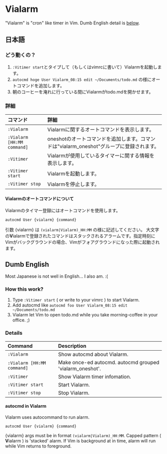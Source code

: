 # Vialarm

"Vialarm" is "cron" like timer in Vim.
Dumb English detail is [below](#dumb-english).

## 日本語

### どう動くの？

1. `:Vitimer start`とタイプして（もしくはvimrcに書いて）Vialarmを起動します。
2. `autocmd hoge User Vialarm_08:15 edit ~/Documents/todo.md` の様にオートコマンドを追加します。
3. 朝のコーヒーを淹れに行っている間にVialarmがtodo.mdを開かせます。

### 詳細

| コマンド                  | 詳細                                                                                      |
|:--------------------------|:------------------------------------------------------------------------------------------|
|`:Vialarm`                 | Vialarmに関するオートコマンドを表示します。                                               |
|`:Vialarm [HH:MM command]` | oneshotのオートコマンドを追加します。コマンドは"vialarm\_oneshot"グループに登録されます。 |
|`:Vitimer`                 | Vialarmが使用しているタイマーに関する情報を表示します。                                   |
|`:Vitimer start`           | Vialarmを起動します。                                                                     |
|`:Vitimer stop`            | Vialarmを停止します。                                                                     |

#### Vialarmのオートコマンドについて

Vialarmのタイマー登録にはオートコマンドを使用します。

```
autocmd User {vialarm} {command}
```

引数 {vialarm} は `(vialarm|Vialarm)_HH:MM` の様に記述してください。
大文字の**V**ialarmで登録されたコマンドはスタックされるアラームです。指定時刻にVimがバックグラウンドの場合、Vimがフォアグラウンドになった際に起動されます。

## Dumb English

Most Japanese is not well in English... I also am. :(

### How this work?

1. Type `:Vitimer start` ( or write to your vimrc ) to start Vialarm.
2. Add autocmd like `autocmd foo User Vialarm_08:15 edit ~/Documents/todo.md`
3. Vialarm let Vim to open todo.md while you take morning-coffee in your office. ;)

### Details

| Command                   | Description                                               |
|:--------------------------|:----------------------------------------------------------|
|`:Vialarm`                 | Show autocmd about Vialarm.                               |
|`:Vialarm [HH:MM command]` | Make once-ed autocmd. autocmd grouped 'vialarm\_oneshot'. |
|`:Vitimer`                 | Show Vialarm timer infomation.                            |
|`:Vitimer start`           | Start Vialarm.                                            |
|`:Vitimer stop`            | Stop Vialarm.                                             |

#### autocmd in Vialarm

Vialarm uses autocommand to run alarm.

```
autocmd User {vialarm} {command}
```

{vialarm} args must be in format `(vialarm|Vialarm)_HH:MM`.
Capped pattern ( **V**ialarm ) is 'stacked' alarm. If Vim is background at in time, alarm will run while Vim returns to foreground.
